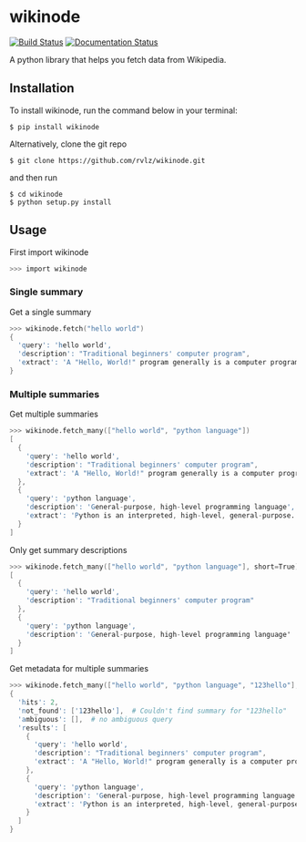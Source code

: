 # wikinode

[![Build Status](https://travis-ci.org/rvlz/wikinode.svg?branch=master)](https://travis-ci.org/rvlz/wikinode)
[![Documentation Status](https://readthedocs.org/projects/wikinode/badge/?version=latest)](https://wikinode.readthedocs.io/en/latest/?badge=latest)

A python library that helps you fetch data from Wikipedia.

## Installation

To install wikinode, run the command below in your terminal:

```shell
$ pip install wikinode
```

Alternatively, clone the git repo

```shell
$ git clone https://github.com/rvlz/wikinode.git
```

and then run

```shell
$ cd wikinode
$ python setup.py install
```

## Usage

First import wikinode

```s
>>> import wikinode
```

### Single summary

Get a single summary

```s
>>> wikinode.fetch("hello world")
{
  'query': 'hello world',
  'description': "Traditional beginners' computer program",
  'extract': 'A "Hello, World!" program generally is a computer program...'
}
```

### Multiple summaries

Get multiple summaries

```s
>>> wikinode.fetch_many(["hello world", "python language"])
[
  {
    'query': 'hello world',
    'description': "Traditional beginners' computer program",
    'extract': 'A "Hello, World!" program generally is a computer program...'
  },
  {
    'query': 'python language',
    'description': 'General-purpose, high-level programming language',
    'extract': 'Python is an interpreted, high-level, general-purpose...'
  }
]
```

Only get summary descriptions

```s
>>> wikinode.fetch_many(["hello world", "python language"], short=True)
[
  {
    'query': 'hello world',
    'description': "Traditional beginners' computer program"
  },
  {
    'query': 'python language',
    'description': 'General-purpose, high-level programming language'
  }
]
```

Get metadata for multiple summaries

```s
>>> wikinode.fetch_many(["hello world", "python language", "123hello"], meta=True)
{
  'hits': 2,
  'not_found': ['123hello'],  # Couldn't find summary for "123hello"
  'ambiguous': [],  # no ambiguous query
  'results': [
    {
      'query': 'hello world',
      'description': "Traditional beginners' computer program",
      'extract': 'A "Hello, World!" program generally is a computer program...'
    },
    {
      'query': 'python language',
      'description': 'General-purpose, high-level programming language',
      'extract': 'Python is an interpreted, high-level, general-purpose...'
    }
  ]
}
```
